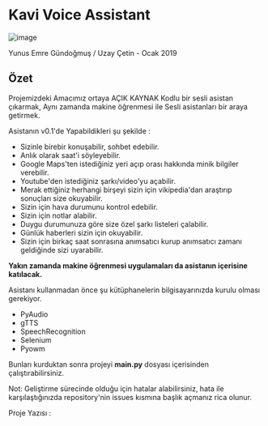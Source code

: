 # Kavi Voice Assistant
![image](https://i.hizliresim.com/LlOJRb.png)

Yunus Emre Gündoğmuş / Uzay Çetin - Ocak 2019

## Özet 
Projemizdeki Amacımız ortaya AÇIK KAYNAK Kodlu bir sesli asistan çıkarmak, Aynı zamanda makine öğrenmesi ile Sesli asistanları bir araya getirmek.

Asistanın v0.1'de Yapabildikleri şu şekilde :

- Sizinle birebir konuşabilir, sohbet edebilir.
- Anlık olarak saat'i söyleyebilir.
- Google Maps'ten istediğiniz yeri açıp orası hakkında minik bilgiler verebilir.
- Youtube'den istediğiniz şarkı/video'yu açabilir.
- Merak ettiğiniz herhangi birşeyi sizin için vikipedia'dan araştırıp sonuçları size okuyabilir.
- Sizin için hava durumunu kontrol edebilir.
- Sizin için notlar alabilir.
- Duygu durumunuza göre size özel şarkı listeleri çalabilir.
- Günlük haberleri sizin için okuyabilir.
- Sizin için birkaç saat sonrasına anımsatıcı kurup anımsatıcı zamanı geldiğinde sizi uyarabilir. 

**Yakın zamanda makine öğrenmesi uygulamaları da asistanın içerisine katılacak.**

Asistanı kullanmadan önce şu kütüphanelerin bilgisayarınızda kurulu olması gerekiyor.
- PyAudio
- gTTS
- SpeechRecognition
- Selenium
- Pyowm

Bunları kurduktan sonra projeyi **main.py** dosyası içerisinden çalıştırabilirsiniz.

Not: Geliştirme sürecinde olduğu için hatalar alabilirsiniz, hata ile karşılaştığınızda repository'nin issues kısmına başlık açmanız rica olunur.

Proje Yazısı : 
